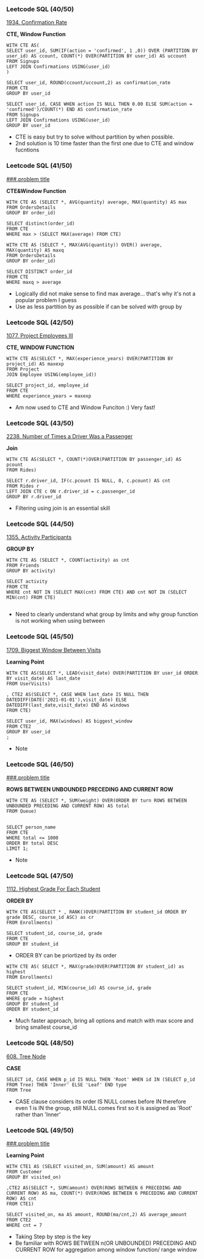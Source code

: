 ### Leetcode SQL (40/50)
[1934. Confirmation Rate](https://leetcode.com/problems/confirmation-rate/description/)

**CTE, Window Function**

``` 
WITH CTE AS(
SELECT user_id, SUM(IF(action = 'confirmed', 1 ,0)) OVER (PARTITION BY user_id) AS ccount, COUNT(*) OVER(PARTITION BY user_id) AS uccount
FROM Signups
LEFT JOIN Confirmations USING(user_id)
)

SELECT user_id, ROUND(ccount/uccount,2) as confirmation_rate
FROM CTE
GROUP BY user_id
``` 

```
SELECT user_id, CASE WHEN action IS NULL THEN 0.00 ELSE SUM(action = 'confirmed')/COUNT(*) END AS confirmation_rate
FROM Signups
LEFT JOIN Confirmations USING(user_id)
GROUP BY user_id
```
- CTE is easy but try to solve without partition by when possible.
- 2nd solution is 10 time faster than the first one due to CTE and window fucntions

### Leetcode SQL (41/50)
[###.problem title](URL)

**CTE&Window Function**

``` 
WITH CTE AS (SELECT *, AVG(quantity) average, MAX(quantity) AS max
FROM OrdersDetails
GROUP BY order_id)

SELECT distinct(order_id)
FROM CTE
WHERE max > (SELECT MAX(average) FROM CTE)
``` 

```
WITH CTE AS (SELECT *, MAX(AVG(quantity)) OVER() average, MAX(quantity) AS maxq
FROM OrdersDetails
GROUP BY order_id)

SELECT DISTINCT order_id
FROM CTE
WHERE maxq > average
```
- Logically did not make sense to find max average... that's why it's not a popular problem I guess
- Use as less partition by as possible if can be solved with group by

### Leetcode SQL (42/50)
[1077. Project Employees III](https://leetcode.com/problems/project-employees-iii/description/)

**CTE, WINDOW FUNCTION**

``` 
WITH CTE AS(SELECT *, MAX(experience_years) OVER(PARTITION BY project_id) AS maxexp
FROM Project
JOIN Employee USING(employee_id))

SELECT project_id, employee_id
FROM CTE
WHERE experience_years = maxexp
``` 
- Am now used to CTE and Window Funciton :) Very fast!

### Leetcode SQL (43/50)
[2238. Number of Times a Driver Was a Passenger](https://leetcode.com/problems/number-of-times-a-driver-was-a-passenger/description/)

**Join**

``` 
WITH CTE AS(SELECT *, COUNT(*)OVER(PARTITION BY passenger_id) AS pcount
FROM Rides)

SELECT r.driver_id, IF(c.pcount IS NULL, 0, c.pcount) AS cnt
FROM Rides r
LEFT JOIN CTE c ON r.driver_id = c.passenger_id 
GROUP BY r.driver_id
``` 
- Filtering using join is an essential skill

### Leetcode SQL (44/50)
[1355. Activity Participants](https://leetcode.com/problems/activity-participants/description/)

**GROUP BY**

``` 
WITH CTE AS (SELECT *, COUNT(activity) as cnt
FROM Friends
GROUP BY activity)

SELECT activity
FROM CTE
WHERE cnt NOT IN (SELECT MAX(cnt) FROM CTE) AND cnt NOT IN (SELECT MIN(cnt) FROM CTE)


``` 
- Need to clearly understand what group by limits and why group function is not working when using between

### Leetcode SQL (45/50)
[1709. Biggest Window Between Visits](https://leetcode.com/problems/biggest-window-between-visits/description/)

**Learning Point**

``` 
WITH CTE AS(SELECT *, LEAD(visit_date) OVER(PARTITION BY user_id ORDER BY visit_date) AS last_date
FROM UserVisits)

, CTE2 AS(SELECT *, CASE WHEN last_date IS NULL THEN DATEDIFF(DATE('2021-01-01'),visit_date) ELSE DATEDIFF(last_date,visit_date) END AS windows
FROM CTE)

SELECT user_id, MAX(windows) AS biggest_window
FROM CTE2
GROUP BY user_id
;

``` 
- Note

### Leetcode SQL (46/50)
[###.problem title](URL)

**ROWS BETWEEN UNBOUNDED PRECEDING AND CURRENT ROW**

``` 
WITH CTE AS (SELECT *, SUM(weight) OVER(ORDER BY turn ROWS BETWEEN UNBOUNDED PRECEDING AND CURRENT ROW) AS total
FROM Queue)


SELECT person_name
FROM CTE
WHERE total <= 1000
ORDER BY total DESC
LIMIT 1;
``` 
- Note

### Leetcode SQL (47/50)
[1112. Highest Grade For Each Student](https://leetcode.com/problems/highest-grade-for-each-student/description/)

**ORDER BY**

``` 
WITH CTE AS(SELECT * , RANK()OVER(PARTITION BY student_id ORDER BY grade DESC, course_id ASC) as cr
FROM Enrollments)

SELECT student_id, course_id, grade
FROM CTE
GROUP BY student_id
``` 
- ORDER BY can be priortized by its order

```
WITH CTE AS( SELECT *, MAX(grade)OVER(PARTITION BY student_id) as highest
FROM Enrollments)

SELECT student_id, MIN(course_id) AS course_id, grade
FROM CTE
WHERE grade = highest
GROUP BY student_id
ORDER BY student_id
```

- Much faster approach, bring all options and match with max score and bring smallest course_id

### Leetcode SQL (48/50)
[608. Tree Node](https://leetcode.com/problems/tree-node/description/)

**CASE**

``` 
SELECT id, CASE WHEN p_id IS NULL THEN 'Root' WHEN id IN (SELECT p_id FROM Tree) THEN 'Inner' ELSE 'Leaf' END type 
FROM Tree
``` 
- CASE clause considers its order IS NULL comes before IN therefore even 1 is IN the group, still NULL comes first so it is assigned as 'Root' rather than 'Inner'

### Leetcode SQL (49/50)
[###.problem title](URL)

**Learning Point**

``` 
WITH CTE1 AS (SELECT visited_on, SUM(amount) AS amount
FROM Customer
GROUP BY visited_on)

,CTE2 AS(SELECT *, SUM(amount) OVER(ROWS BETWEEN 6 PRECEDING AND CURRENT ROW) AS ma, COUNT(*) OVER(ROWS BETWEEN 6 PRECEDING AND CURRENT ROW) AS cnt
FROM CTE1)

SELECT visited_on, ma AS amount, ROUND(ma/cnt,2) AS average_amount
FROM CTE2
WHERE cnt = 7
``` 
- Taking Step by step is the key
- Be familiar with ROWS BETWEEN n(OR UNBOUNDED) PRECEDING AND CURRENT ROW for aggregation among window function/ range window